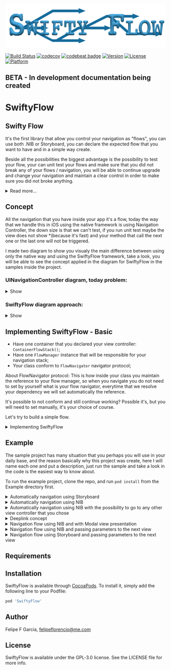 ![SwiftyFlow](https://raw.githubusercontent.com/felipeflorencio/SwiftyFlow/master/screenshots/SwiftyFlow-Logo.png)

[![Build Status](https://travis-ci.com/felipeflorencio/SwiftyFlow.svg?branch=master)](https://travis-ci.com/felipeflorencio/SwiftyFlow)
[![codecov](https://codecov.io/gh/felipeflorencio/SwiftyFlow/branch/master/graph/badge.svg)](https://codecov.io/gh/felipeflorencio/SwiftyFlow)
[![codebeat badge](https://codebeat.co/badges/20415fbf-b83f-46a7-8b53-6cdf813efa12)](https://codebeat.co/projects/github-com-felipeflorencio-swiftyflow-master)
[![Version](https://img.shields.io/cocoapods/v/SwiftyFlow.svg?style=flat)](https://cocoapods.org/pods/SwiftyFlow)
[![License](https://img.shields.io/cocoapods/l/SwiftyFlow.svg?style=flat)](https://cocoapods.org/pods/SwiftyFlow)
[![Platform](https://img.shields.io/cocoapods/p/SwiftyFlow.svg?style=flat)](https://cocoapods.org/pods/SwiftyFlow)

## BETA - In development documentation being created
# SwiftyFlow


## Swifty Flow

It's the first library that allow you control your navigation as "flows", you can use both .NIB or Storyboard, you can declare the expected flow that you want to have and in a simple way create.

Beside all the possibilities the biggest advantage is the possibility to test your flow, your can unit test your flows and make sure that you did not break any of your flows / navigation, you will be able to continue upgrade and change your navigation and maintain a clear control in order to make sure you did not broke anything.

<details>
<summary>Read more...</summary>
With Swifty Flow you can pass parameter to the next view controller that you are calling and you can instantiate this next view controller already injecting those values, beside this all the values that you pass are all typed, this make sure that any change you are in control and you can test this in your tests.

The navigation can happen in two ways one if you don't want to pass any parameter you can just declare your flow navigation, and the order that you declared will happen, just need to call `goNext()` or `back()` simple like this.

Or you can say at any moment where you want to go or make the navigation the way that you want, for this just need to say the type of your next view controller, only using the type of the class that you declared the library will resolve all for you.

Do you want to dismiss the hole flow in one click? You want to have a callback that your flow was closed? You want to know when your flow is finished loading? You want to pass any value back when finishing your flow?!?! It's all possible with this library without need to care about delegate, notification or any other pattern in order to acomplish this simple task :D :D .
</details>

## Concept

All the navigation that you have inside your app it's a flow, today the way that we handle this in iOS using the native framework is using Navigation Controller, the down size is that we can't test, if you run unit test maybe the view does not show *(because it's fast) and your method that call the next one or the last one will not be triggered.

I made two diagram to show you visualy the main difference between using only the native way and using the SwiftyFlow framework, take a look, you will be able to see the concept applied in the diagram for SwiftyFlow in the samples inside the project.

### UINavigationController diagram, today problem:

<details>
<summary>Show</summary>
<div align="center">
<a href="https://raw.githubusercontent.com/felipeflorencio/SwiftyFlow/master/screenshots/UINavigationController_Concept_Diagram.png" target="_blank"><img src="https://raw.githubusercontent.com/felipeflorencio/SwiftyFlow/master/screenshots/UINavigationController_Concept_Diagram.png?raw=true" height="460px" width="400px" border="1"  alt="Diagram showing how Navigation Controller works"><div class="caption">Click to expand</div></a>
</div>
</details>

### SwiftyFlow diagram approach: 
<details>
<summary>Show</summary>

<div align="center">
<a href="https://raw.githubusercontent.com/felipeflorencio/SwiftyFlow/master/screenshots/SwiftFlow_Concept_Diagram.png" target="_blank"><img src="https://raw.githubusercontent.com/felipeflorencio/SwiftyFlow/master/screenshots/SwiftFlow_Concept_Diagram.png?raw=true" height="518px" width="400px" border="1" alt="Diagram showing how SwiftyFlow works"><div class="caption">Click to expand</div></a>
</div>
</details>

## Implementing SwiftyFlow - Basic

- Have one container that you declared your view controller: `ContainerFlowStack()`;
- Have one `FlowManager` instance that will be responsible for your navigation stack;
- Your class conform to `FlowNavigator` navigator protocol;

About FlowNavigator protocol:
This is how inside your class you maintain the reference to your flow manager, so when you navigate you do not need to set by yourself what is your flow navigator, everytime that we resolve your dependency we will set automatically the reference.

It's possible to not conform and still continue working?
Possible it's, but you will need to set manually, it's your choice of course.

Let's try to build a simple flow.
<details>
<summary>Implementing SwiftyFlow</summary>

Create one class that will be your "container" it's the one that will have the declaration to all your View Controller that we will navigate:


```swift
import Foundation
import SwiftyFlow

class ContainerView {
    
    func setupStackNavigation(using containerStack: ContainerFlowStack) {
        
        containerStack.registerModule(for: ViewController.self) { () -> ViewController in
            return ViewController()
        }
        
        containerStack.registerModule(for: FirstViewController.self) { () -> FirstViewController in
            return FirstViewController()
        }
        
        containerStack.registerModule(for: SecondViewController.self) { () -> SecondViewController in
            return SecondViewController()
        }
        
        containerStack.registerModule(for: ThirdViewController.self) { () -> ThirdViewController in
            return ThirdViewController()
        }
    }
}
```

Inside your class, the one that you want to start your navigation flow you need to create your flow manager.

Imagine that we have a class called `AppInitialViewController` and inside this class I will create a method that will create our stack and call.

```swift
func createOurNavigation() {
	let navigationStack = ContainerFlowStack()
    ContainerView().setupStackNavigation(using: navigationStack)
    
    FlowManager(root: FirstViewController.self, container: navigationStack)
}
```

Let's dig into and understand the "why's".

1 - If you pay attention actually you do not need to have that class called `ContainerView`, I just added to not have all those declaration in one place, what we need is to have one `ContainerFlowStack` and declare all our dependencies there, if you want you can make the "shortcut format":

```swift
let navigationStack = ContainerFlowStack { container in
            container.registerModule(for: SecondViewController.self, resolve: { () -> SecondViewController in
                return SecondViewController()
            })
        }
        
FlowManager(root: FirstViewController.self, container: navigationStack)
```

It's the same as before, but the thing is that imagine declare all those class's inside this closure, will be to much, but, it's possible ;) .

Pretty much this regarding the configurantion it self, now you are able to start.

To start you just need to call the `start()` method from your flow manager, you can set a class variable and call latter or just call direct from your flow manager as soon you instantiate, for example:

1 - Call direct from the instance:
```
FlowManager(root: FirstViewController.self, container: navigationStack).start()
```

This will just start your navigation flow.

2 - Start latter, just set the flow manager to some variable and call latter:

```swift
flowManagerVariable = FlowManager(root: FirstViewController.self, container: navigationStack)


flowManagerVariable.start()
```

Regarding start / create this is all, now regarding the navigation the simple on you will have to use basically 3 methods.

1 - To navigate to the next screen using the "automatically navigation" just use the method `goNext()` to go to next screen, will follow the order that you declared in your container;

2 - Go back it's the same, just call `getBack()` and will get back to the previous screen;

3 - Close the flow just call at any time `dismissFlowController()`.

That's it's all, with this setup you can easily navigate.

Of course this is not even the more important, in the samples you will see many other methods that can provide even more power, like pass parameters, go to any other screen that you declared inside you container.

The most important actually it's, you can test, you can test this flow exactly way that you declared, so you can make sure that your flow it's still valid and working using unit test!

</details>


## Example

The sample project has many situation that you perhaps you will use in your daily base, and the reason basically why this project was create, here I will name each one and put a description, just run the sample and take a look in the code is the easiest way to know about.

To run the example project, clone the repo, and run `pod install` from the Example directory first.


<details>
<summary>Automatically navigation using Storyboard</summary>

First, what does mean have "automatically" navigation?
This mean that in the order that you declared your view controllers, when you call `goNext()` and `getBack()` you will not need to specify to where.

Features in this sample:
Automatically navigation using View Controller that have View inside Storyboard.
Pass parameter from one View Controller to another View controller using the framework.

</details>

<details>
<summary>Automatically navigation using NIB</summary>

</details>

<details>
<summary>Automatically navigation using NIB with the possibility to go to any other view controller that you chose</summary>

</details>

<details>
<summary>Deeplink concept</summary>

</details>

<details>
<summary>Navigation flow using NIB and with Modal view presentation</summary>

</details>

<details>
<summary>Navigation flow using NIB and passing parameters to the next view</summary>

</details>

<details>
<summary>Navigation flow using Storyboard and passing parameters to the next view</summary>

</details>

## Requirements

## Installation

SwiftyFlow is available through [CocoaPods](https://cocoapods.org). To install
it, simply add the following line to your Podfile:

```ruby
pod 'SwiftyFlow'
```

## Author

Felipe F Garcia, felipeflorencio@me.com

## License

SwiftyFlow is available under the GPL-3.0 license. See the LICENSE file for more info.
